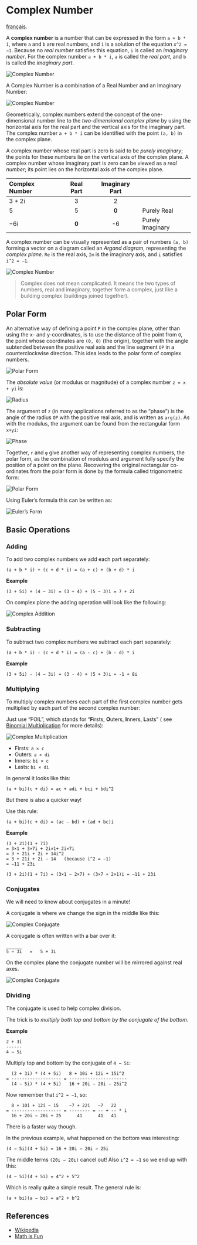 Complex Number
==============

[français](README.fr-FR.md).

A **complex number** is a number that can be expressed in the form `a + b * i`, where `a` and `b` are real numbers, and `i` is a solution of the equation `x^2 = −1`. Because no *real number* satisfies this equation, `i` is called an *imaginary number*. For the complex number `a + b * i`, `a` is called the *real part*, and `b` is called the *imaginary part*.

![Complex Number](https://www.mathsisfun.com/numbers/images/complex-example.svg)

A Complex Number is a combination of a Real Number and an Imaginary Number:

![Complex Number](https://www.mathsisfun.com/numbers/images/complex-number.svg)

Geometrically, complex numbers extend the concept of the one-dimensional number line to the *two-dimensional complex plane* by using the horizontal axis for the real part and the vertical axis for the imaginary part. The complex number `a + b * i` can be identified with the point `(a, b)` in the complex plane.

A complex number whose real part is zero is said to be *purely imaginary*; the points for these numbers lie on the vertical axis of the complex plane. A complex number whose imaginary part is zero can be viewed as a *real number*; its point lies on the horizontal axis of the complex plane.

<table><thead><tr class="header"><th style="text-align: left;">Complex Number</th><th style="text-align: center;">Real Part</th><th style="text-align: center;">Imaginary Part</th><th></th></tr></thead><tbody><tr class="odd"><td style="text-align: left;">3 + 2i</td><td style="text-align: center;">3</td><td style="text-align: center;">2</td><td></td></tr><tr class="even"><td style="text-align: left;">5</td><td style="text-align: center;">5</td><td style="text-align: center;"><strong>0</strong></td><td>Purely Real</td></tr><tr class="odd"><td style="text-align: left;">−6i</td><td style="text-align: center;"><strong>0</strong></td><td style="text-align: center;">-6</td><td>Purely Imaginary</td></tr></tbody></table>

A complex number can be visually represented as a pair of numbers `(a, b)` forming a vector on a diagram called an *Argand diagram*, representing the *complex plane*. `Re` is the real axis, `Im` is the imaginary axis, and `i` satisfies `i^2 = −1`.

![Complex Number](https://upload.wikimedia.org/wikipedia/commons/a/af/Complex_number_illustration.svg)

> Complex does not mean complicated. It means the two types of numbers, real and imaginary, together form a complex, just like a building complex (buildings joined together).

Polar Form
----------

An alternative way of defining a point `P` in the complex plane, other than using the x- and y-coordinates, is to use the distance of the point from `O`, the point whose coordinates are `(0, 0)` (the origin), together with the angle subtended between the positive real axis and the line segment `OP` in a counterclockwise direction. This idea leads to the polar form of complex numbers.

![Polar Form](https://upload.wikimedia.org/wikipedia/commons/7/7a/Complex_number_illustration_modarg.svg)

The *absolute value* (or modulus or magnitude) of a complex number `z = x + yi` is:

![Radius](https://wikimedia.org/api/rest_v1/media/math/render/svg/b59629c801aa0ddcdf17ee489e028fb9f8d4ea75)

The argument of `z` (in many applications referred to as the “phase”) is the angle of the radius `OP` with the positive real axis, and is written as `arg(z)`. As with the modulus, the argument can be found from the rectangular form `x+yi`:

![Phase](https://wikimedia.org/api/rest_v1/media/math/render/svg/7cbbdd9bb1dd5df86dd2b820b20f82995023e566)

Together, `r` and `φ` give another way of representing complex numbers, the polar form, as the combination of modulus and argument fully specify the position of a point on the plane. Recovering the original rectangular co-ordinates from the polar form is done by the formula called trigonometric form:

![Polar Form](https://wikimedia.org/api/rest_v1/media/math/render/svg/b03de1e1b7b049880b5e4870b68a57bc180ff6ce)

Using Euler’s formula this can be written as:

![Euler’s Form](https://wikimedia.org/api/rest_v1/media/math/render/svg/0a087c772212e7375cb321d83fc1fcc715cd0ed2)

Basic Operations
----------------

### Adding

To add two complex numbers we add each part separately:

    (a + b * i) + (c + d * i) = (a + c) + (b + d) * i

**Example**

    (3 + 5i) + (4 − 3i) = (3 + 4) + (5 − 3)i = 7 + 2i

On complex plane the adding operation will look like the following:

![Complex Addition](https://www.mathsisfun.com/algebra/images/complex-plane-vector-add.svg)

### Subtracting

To subtract two complex numbers we subtract each part separately:

    (a + b * i) - (c + d * i) = (a - c) + (b - d) * i

**Example**

    (3 + 5i) - (4 − 3i) = (3 - 4) + (5 + 3)i = -1 + 8i

### Multiplying

To multiply complex numbers each part of the first complex number gets multiplied by each part of the second complex number:

Just use “FOIL”, which stands for “**F**irsts, **O**uters, **I**nners, **L**asts” ( see [Binomial Multiplication](ttps://www.mathsisfun.com/algebra/polynomials-multiplying.html) for more details):

![Complex Multiplication](https://www.mathsisfun.com/algebra/images/foil-complex.svg)

-   Firsts: `a × c`
-   Outers: `a × di`
-   Inners: `bi × c`
-   Lasts: `bi × di`

In general it looks like this:

    (a + bi)(c + di) = ac + adi + bci + bdi^2

But there is also a quicker way!

Use this rule:

    (a + bi)(c + di) = (ac − bd) + (ad + bc)i

**Example**

    (3 + 2i)(1 + 7i)
    = 3×1 + 3×7i + 2i×1+ 2i×7i
    = 3 + 21i + 2i + 14i^2
    = 3 + 21i + 2i − 14   (because i^2 = −1)
    = −11 + 23i

    (3 + 2i)(1 + 7i) = (3×1 − 2×7) + (3×7 + 2×1)i = −11 + 23i

### Conjugates

We will need to know about conjugates in a minute!

A conjugate is where we change the sign in the middle like this:

![Complex Conjugate](https://www.mathsisfun.com/numbers/images/complex-conjugate.svg)

A conjugate is often written with a bar over it:

    ______
    5 − 3i   =   5 + 3i

On the complex plane the conjugate number will be mirrored against real axes.

![Complex Conjugate](https://upload.wikimedia.org/wikipedia/commons/6/69/Complex_conjugate_picture.svg)

### Dividing

The conjugate is used to help complex division.

The trick is to *multiply both top and bottom by the conjugate of the bottom*.

**Example**

    2 + 3i
    ------
    4 − 5i

Multiply top and bottom by the conjugate of `4 − 5i`:

      (2 + 3i) * (4 + 5i)   8 + 10i + 12i + 15i^2
    = ------------------- = ----------------------
      (4 − 5i) * (4 + 5i)   16 + 20i − 20i − 25i^2

Now remember that `i^2 = −1`, so:

      8 + 10i + 12i − 15    −7 + 22i   −7   22
    = ------------------- = -------- = -- + -- * i
      16 + 20i − 20i + 25      41      41   41

There is a faster way though.

In the previous example, what happened on the bottom was interesting:

    (4 − 5i)(4 + 5i) = 16 + 20i − 20i − 25i

The middle terms `(20i − 20i)` cancel out! Also `i^2 = −1` so we end up with this:

    (4 − 5i)(4 + 5i) = 4^2 + 5^2

Which is really quite a simple result. The general rule is:

    (a + bi)(a − bi) = a^2 + b^2

References
----------

-   [Wikipedia](https://en.wikipedia.org/wiki/Complex_number)
-   [Math is Fun](https://www.mathsisfun.com/numbers/complex-numbers.html)
